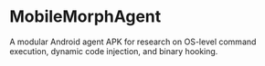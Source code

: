 # MobileMorphAgent
A modular Android agent APK for research on OS-level command execution, dynamic code injection, and binary hooking.
